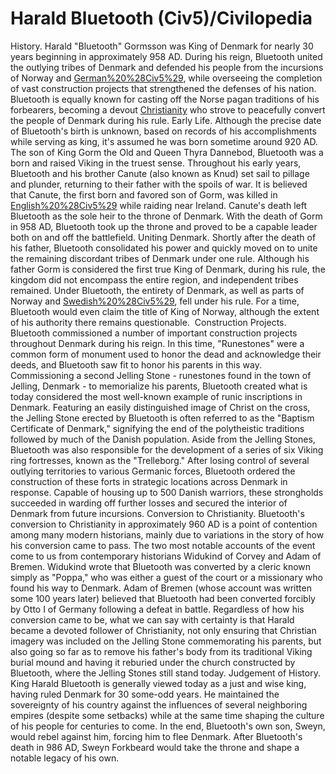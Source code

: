 # Harald Bluetooth (Civ5)/Civilopedia

History.
Harald "Bluetooth" Gormsson was King of Denmark for nearly 30 years beginning in approximately 958 AD. During his reign, Bluetooth united the outlying tribes of Denmark and defended his people from the incursions of Norway and [German%20%28Civ5%29](Germany), while overseeing the completion of vast construction projects that strengthened the defenses of his nation. Bluetooth is equally known for casting off the Norse pagan traditions of his forbearers, becoming a devout [Christianity](Christian) who strove to peacefully convert the people of Denmark during his rule.
Early Life.
Although the precise date of Bluetooth's birth is unknown, based on records of his accomplishments while serving as king, it's assumed he was born sometime around 920 AD. The son of King Gorm the Old and Queen Thyra Dannebod, Bluetooth was a born and raised Viking in the truest sense. Throughout his early years, Bluetooth and his brother Canute (also known as Knud) set sail to pillage and plunder, returning to their father with the spoils of war. It is believed that Canute, the first born and favored son of Gorm, was killed in [English%20%28Civ5%29](England) while raiding near Ireland. Canute's death left Bluetooth as the sole heir to the throne of Denmark. With the death of Gorm in 958 AD, Bluetooth took up the throne and proved to be a capable leader both on and off the battlefield.
Uniting Denmark.
Shortly after the death of his father, Bluetooth consolidated his power and quickly moved on to unite the remaining discordant tribes of Denmark under one rule. Although his father Gorm is considered the first true King of Denmark, during his rule, the kingdom did not encompass the entire region, and independent tribes remained. Under Bluetooth, the entirety of Denmark, as well as parts of Norway and [Swedish%20%28Civ5%29](Sweden), fell under his rule. For a time, Bluetooth would even claim the title of King of Norway, although the extent of his authority there remains questionable. 
Construction Projects.
Bluetooth commissioned a number of important construction projects throughout Denmark during his reign. In this time, "Runestones" were a common form of monument used to honor the dead and acknowledge their deeds, and Bluetooth saw fit to honor his parents in this way. Commissioning a second Jelling Stone - runestones found in the town of Jelling, Denmark - to memorialize his parents, Bluetooth created what is today considered the most well-known example of runic inscriptions in Denmark. Featuring an easily distinguished image of Christ on the cross, the Jelling Stone erected by Bluetooth is often referred to as the "Baptism Certificate of Denmark," signifying the end of the polytheistic traditions followed by much of the Danish population.
Aside from the Jelling Stones, Bluetooth was also responsible for the development of a series of six Viking ring fortresses, known as the "Trelleborg." After losing control of several outlying territories to various Germanic forces, Bluetooth ordered the construction of these forts in strategic locations across Denmark in response. Capable of housing up to 500 Danish warriors, these strongholds succeeded in warding off further losses and secured the interior of Denmark from future incursions.
Conversion to Christianity.
Bluetooth's conversion to Christianity in approximately 960 AD is a point of contention among many modern historians, mainly due to variations in the story of how his conversion came to pass. The two most notable accounts of the event come to us from contemporary historians Widukind of Corvey and Adam of Bremen. Widukind wrote that Bluetooth was converted by a cleric known simply as "Poppa," who was either a guest of the court or a missionary who found his way to Denmark. Adam of Bremen (whose account was written some 100 years later) believed that Bluetooth had been converted forcibly by Otto I of Germany following a defeat in battle.
Regardless of how his conversion came to be, what we can say with certainty is that Harald became a devoted follower of Christianity, not only ensuring that Christian imagery was included on the Jelling Stone commemorating his parents, but also going so far as to remove his father's body from its traditional Viking burial mound and having it reburied under the church constructed by Bluetooth, where the Jelling Stones still stand today.
Judgement of History.
King Harald Bluetooth is generally viewed today as a just and wise king, having ruled Denmark for 30 some-odd years. He maintained the sovereignty of his country against the influences of several neighboring empires (despite some setbacks) while at the same time shaping the culture of his people for centuries to come. In the end, Bluetooth's own son, Sweyn, would rebel against him, forcing him to flee Denmark. After Bluetooth's death in 986 AD, Sweyn Forkbeard would take the throne and shape a notable legacy of his own.